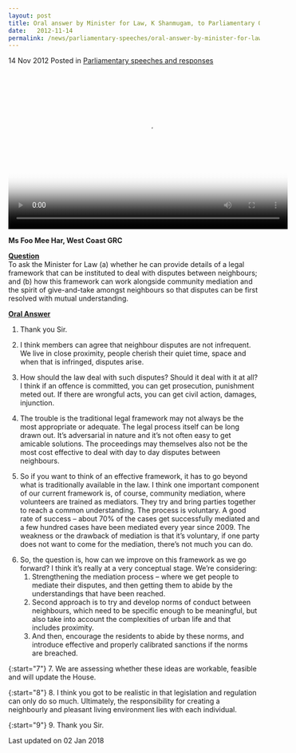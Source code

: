 ```yaml
---
layout: post
title: Oral answer by Minister for Law, K Shanmugam, to Parliamentary Question on a legal framework to deal with neighbour disputes
date:   2012-11-14
permalink: /news/parliamentary-speeches/oral-answer-by-minister-for-law--k-shanmugam--to-parliamentary-q
---
```


14 Nov 2012 Posted in [Parliamentary speeches and responses](/news/parliamentary-speeches)

<video class="video-centered" id="video1"  src="https://evvomedia.pc-s.cdn.bitgravity.com/cdn/_definst_/evvomedia/minlaw/admin/profilea_HD__d89a95_640x360_700k.mp4/playlist.m3u8" height="315" width="560" poster="http://bitcast-a.v1.hkg1.bitgravity.com/evvomedia/minlaw/admin/profilea_HD__d89a95_640x360_700k.jpg" controls="controls"></video>


**Ms Foo Mee Har, West Coast GRC**

**<u>Question</u>**  
To ask the Minister for Law (a) whether he can provide details of a legal framework that can be instituted to deal with disputes between neighbours; and (b) how this framework can work alongside community mediation and the spirit of give-and-take amongst neighbours so that disputes can be first resolved with mutual understanding.


**<u>Oral Answer</u>**  
1. Thank you Sir.

2. I think members can agree that neighbour disputes are not infrequent.  We live in close proximity, people cherish their quiet time, space and when that is infringed, disputes arise.

3. How should the law deal with such disputes? Should it deal with it at all? I think if an offence is committed, you can get prosecution, punishment meted out. If there are wrongful acts, you can get civil action, damages, injunction.

4. The trouble is the traditional legal framework may not always be the most appropriate or adequate. The legal process itself can be long drawn out. It’s adversarial in nature and it’s not often easy to get amicable solutions. The proceedings may themselves also not be the most cost effective to deal with day to day disputes between neighbours.

5. So if you want to think of an effective framework, it has to go beyond what is traditionally available in the law. I think one important component of our current framework is, of course, community mediation, where volunteers are trained as mediators. They try and bring parties together to reach a common understanding. The process is voluntary. A good rate of success – about 70% of the cases get successfully mediated and a few hundred cases have been mediated every year since 2009. The weakness or the drawback of mediation is that it’s voluntary, if one party does not want to come for the mediation, there’s not much you can do.

<ol start="6">
<li>So, the question is, how can we improve on this framework as we go forward? I think it’s really at a very conceptual stage. We’re considering:

<ol>
<li> Strengthening the mediation process – where we get people to mediate their disputes, and then getting them to abide by the understandings that have been reached. </li>

<li> Second approach is to try and develop norms of conduct between neighbours, which need to be specific enough to be meaningful, but also take into account the complexities of urban life and that includes proximity. </li>

<li> And then, encourage the residents to abide by these norms, and introduce effective and properly calibrated sanctions if the norms are breached. </li>

</ol>

</li>
</ol>

{:start="7"}
7. We are assessing whether these ideas are workable, feasible and will update the House.

{:start="8"}
8. I think you got to be realistic in that legislation and regulation can only do so much. Ultimately, the responsibility for creating a neighbourly and pleasant living environment lies with each individual.

{:start="9"}
9. Thank you Sir.



<p class="right-side-updated">Last updated on 02 Jan 2018</p> 
